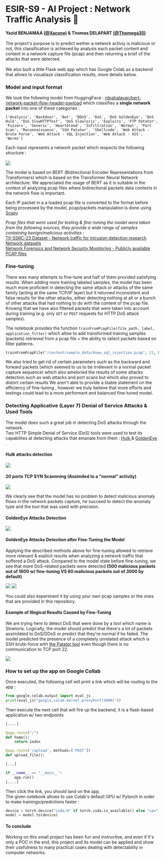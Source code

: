 <h1>ESIR-S9 - AI Project : Network Traffic Analysis 🦈</h1>
<b>Yazid BENJAMAA <a href="https://github.com/Xacone">(@Xacone)</a> & Thomas DELAPART <a href="https://github.com/Thomega35">(@Thomega35)</a></b>
<br><br>
The project's purpose is to predict wether a network activiy is malicious or not, this classification is achieved by analysis each packet content and context in a network capture file (pcap) and then returning a brief of the attacks that were detected.
<br><br>We also built a little Flask web app which has Google Colab as a backend that allows to visualiaze classification results, more details below.

<h3>Model and input format</h3>

We took the following model from HuggingFace : <a href="https://huggingface.co/rdpahalavan/bert-network-packet-flow-header-payload">rdpahalavan/bert-network-packet-flow-header-payload</a> which classifies a <b>single network packet</b> into one of these categories : 
```
['Analysis', 'Backdoor', 'Bot', 'DDoS', 'DoS', 'DoS GoldenEye', 'DoS Hulk', 'DoS SlowHTTPTest', 'DoS Slowloris', 'Exploits', 'FTP Patator', 'Fuzzers', 'Generic', 'Heartbleed', 'Infiltration', 'Normal', 'Port Scan', 'Reconnaissance', 'SSH Patator', 'Shellcode', 'Web Attack - Brute Force', 'Web Attack - SQL Injection', 'Web Attack - XSS', 'Worms']
```

Each input represents a network packet which respects the following structure :
<br><br>
<img src="img/InputFormat.png">

The model is based on BERT (Bidirectional Encoder Representations from Transformers) which is based on the Transformer Neural Network architecture. We appreciated the usage of BERT as it is suitable in the context of analyzing pcap files where bidirectional packets data contexts in the network flow is important.

Each IP packet in a a loaded pcap file is converted to the format before being processed by the model, pcap/packets manipulation is done using <a href="https://scapy.net/">Scapy</a>

<i>Pcap files that were used for testing & fine-tuning the model were taken from the following sources, they provide a wide range of samples containing benign/malicious activities :</i><br>
<a href="https://www.kaggle.com/datasets/daniaherzalla/tii-ssrc-23">TII-SSRC-23 Dataset - Network traffic for intrusion detection research</a><br>
<a href="https://martinazembjakova.github.io/Network-forensic-tools-taxonomy/network-datasets.html">Network datasets</a><br>
<a href="https://www.netresec.com/?page=PcapFiles">Network Forensics and Network Security Monitoring - Publicly available PCAP files</a>

<h3>Fine-tuning</h3>

There was many attempts to fine-tune and half of them provided satisfying results. When adding more training labeled samples, the model has been much more proficient in detecting the same attack or attacks of the same family (acting at the same TCP/IP layer) but it returned inconsistent and false results for the other attacks, either detecting nothing at all or a bunch of other attacks that had nothing to do with the content of the pcap file. Knowng that we have also filtered packets that were taken into account during training (e.g. only `GET` or `POST` requests for HTTP DoS attack samples). 

The notebook provides the function `trainFromPcapFile(file_path, label, application_filter)` which allow to add transformed training samples (packets) retrieved from a pcap file + the ability to select packets based on filter patterns.  
```python
trainFromPcapFile("/content/sample_data/dvwa_sql_injection.pcap", 21, b"GET /") # Transforming and adding packets from the pcap file + labelize them with 21 (Web Attack - SQL Injection) + taking only GET requests.
```

We also tried to get rid of certain parameters such as the backward and forward packets (which seemed to us to be irrelevant in a normal packet capture sequence) which also ameloried the results of some attacks detection such as web attacks and port scans but which also proved to distort certain results
We aren't able to provide a stable statement on the efficiency of fine-tuning , however we truly believe that more efforts and testings could lead to a more performant and balanced fine-tuned model.

<h3>Detecting Applicative (Layer 7) Denial of Service Attacks & Used Tools</h3>

The model does such a great job in detecting DoS attacks through the network. <br>
Two HTTP Simple Denial of Service (DoS) tools were used to test its capabilites at detecting attacks that emanate from them : 
<a href="https://github.com/grafov/hulk"> Hulk </a> & <a href="https://www.kali.org/tools/goldeneye/"> GoldenEye </a>.

<h4>Hulk attacks detection</h4>

<img src="img/hulk.gif">

<h4>20 ports TCP SYN Scannning (Assimiled to a "normal" activity)</h4>

<img src="img/portscan.gif">

We clearly see that the model has no problem to detect malicious anomaly flows in the network packets capture, he succeed to detect the anomaly type and the tool that was used with precision.

<h4>GoldenEye Attacks Detection</h4>

<img src="img/golden-eye.png">

<h4>GoldenEye Attacks Detection after Fine-Tuning the Model</h4>

Applying the described methods above for fine-tuning allowed to retrieve more relevant & explicit results when analyzing a network traffic that suffered a DoS attack. 
Compared to the model state before fine-tuning, we see that more DoS-related packets were detected <b>(500 malicious packets out of 1600 w/ fine-tuning VS 60 malicious packets out of 3000 by default)</b>

<img src="img/fine-tune-goldeneye.png">

<img src="img/fine-tune-goldeneye-2.png">

You could also experiment it by using your own pcap samples or the ones that are provided in this repository.

<h4>Example of Illogical Results Caused by Fine-Tuning</h4>

We are trying here to detect DoS that were done by a tool which name is Slowloris.
Logically, the model should predict that there's a lot of packets assimilated to DoS/DDoS or predict that they're normal if he failed.
The model predicted the presence of a completely unrelated attack which is SSH brute-force with <a href="https://github.com/lanjelot/patator">the Patator tool</a> even though there is no communication to TCP port 22.

<img src="img/slowloris.png">

<h3>How to set up the app on Google Collab </h3>

Once executed, the following cell will print a link which will be routing to the app :

```python
from google.colab.output import eval_js
print(eval_js("google.colab.kernel.proxyPort(5000)"))
```

Then execute the next cell that will fire up the backend, it is a flask-based application w/ two endpoints
```python
[....]

@app.route("/")
def home():
    return index

@app.route('/upload', methods=['POST'])
def upload_file():

[...]

if __name__ == "__main__":
    app.run()
[....]
```

Then click the link, you should land on the app. 
<br>
The given notebook allows to use Colab's default GPU w/ Pytorch in order to make trainings/predictions faster :

```python
device = torch.device("cuda:0" if torch.cuda.is_available() else "cpu")
model = model.to(device)
```

<h4>To conclude</h4>

Working on this small project has been fun and instructive, and even if it's only a POC in the end, this project and its model can be applied and show their usefulness to many practical cases dealing with detectability in computer networks.


